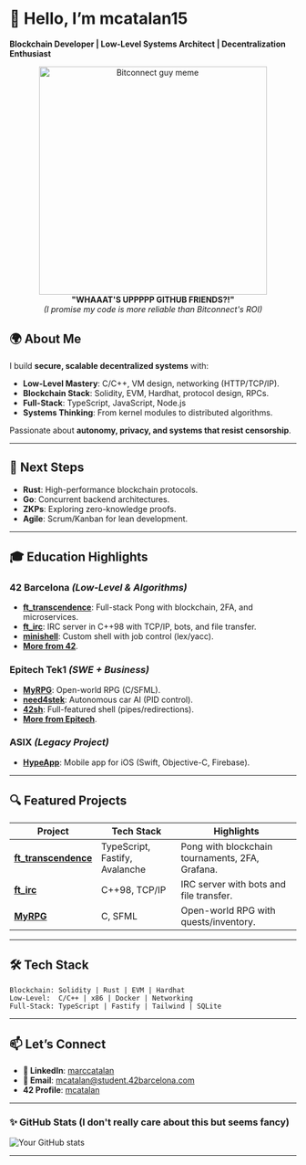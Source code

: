 # **👋 Hello, I’m mcatalan15**  
**Blockchain Developer | Low-Level Systems Architect | Decentralization Enthusiast**  

<div align="center">
  <img src="https://media0.giphy.com/media/v1.Y2lkPTc5MGI3NjExbzVubDJxcnVnYTg3aTJ5enFnOG16c2o2YmdhMDk3ZjJ0Zzk2azR5cCZlcD12MV9pbnRlcm5hbF9naWZfYnlfaWQmY3Q9Zw/YkYt0FzMNPJkFnSQlf/giphy.gif" width="400" alt="Bitconnect guy meme">
  <br>
  <strong>"WHAAAT'S UPPPPP GITHUB FRIENDS?!"</strong>
  <br>
  <em>(I promise my code is more reliable than Bitconnect's ROI)</em>
</div>


## **🌍 About Me**  
I build **secure, scalable decentralized systems** with:  
- **Low-Level Mastery**: C/C++, VM design, networking (HTTP/TCP/IP).  
- **Blockchain Stack**: Solidity, EVM, Hardhat, protocol design, RPCs.
- **Full-Stack**: TypeScript, JavaScript, Node.js
- **Systems Thinking**: From kernel modules to distributed algorithms.  

Passionate about **autonomy, privacy, and systems that resist censorship**.  

---

## **🚀 Next Steps**  
- **Rust**: High-performance blockchain protocols.  
- **Go**: Concurrent backend architectures.  
- **ZKPs**: Exploring zero-knowledge proofs.  
- **Agile**: Scrum/Kanban for lean development.  

---

## **🎓 Education Highlights**  

### **42 Barcelona** *(Low-Level & Algorithms)*  
- **[ft_transcendence](https://github.com/mcatalan15/ft_transcendence)**: Full-stack Pong with blockchain, 2FA, and microservices.
- **[ft_irc](https://github.com/mcatalan15/ft_irc)**: IRC server in C++98 with TCP/IP, bots, and file transfer.  
- **[minishell](https://github.com/mcatalan15/minishell)**: Custom shell with job control (lex/yacc).
- **[More from 42](https://github.com/mcatalan15/42readme)**.

### **Epitech Tek1** *(SWE + Business)*  
- **[MyRPG](https://github.com/mcatalan15/Epitech/tree/main/Semester2/B-MUL-200/MyRPG)**: Open-world RPG (C/SFML).  
- **[need4stek](https://github.com/mcatalan15/Epitech/tree/main/Semester2/B-AIA-200/need4stek)**: Autonomous car AI (PID control).  
- **[42sh](https://github.com/mcatalan15/Epitech/tree/main/Semester2/B-PSU-210/42sh)**: Full-featured shell (pipes/redirections).
- **[More from Epitech](https://github.com/mcatalan15/Epitech)**.

### **ASIX** *(Legacy Project)*  
- **[HypeApp](https://github.com/mcatalan15/hypeapp)**: Mobile app for iOS (Swift, Objective-C, Firebase).  

---

## **🔍 Featured Projects**  
| Project | Tech Stack | Highlights |  
|---------|------------|------------|  
| **[ft_transcendence](https://github.com/mcatalan15/ft_transcendence)** | TypeScript, Fastify, Avalanche | Pong with blockchain tournaments, 2FA, Grafana. |  
| **[ft_irc](https://github.com/mcatalan15/ft_irc)** | C++98, TCP/IP | IRC server with bots and file transfer. |  
| **[MyRPG](https://github.com/mcatalan15/Epitech/tree/main/Semester2/B-MUL-200/MyRPG)** | C, SFML | Open-world RPG with quests/inventory. |  

---

## **🛠️ Tech Stack**  
```  
Blockchain: Solidity | Rust | EVM | Hardhat  
Low-Level:  C/C++ | x86 | Docker | Networking  
Full-Stack: TypeScript | Fastify | Tailwind | SQLite  
```  

---

## **📫 Let’s Connect**  
- **🔗 LinkedIn**: [marccatalan](www.linkedin.com/in/marccatalan)  
- **📧 Email**: [mcatalan@student.42barcelona.com](mailto:mcatalan@student.42barcelona.com)
- **42 Profile**: [mcatalan]([www.linkedin.com/in/marccatalan](https://profile-v3.intra.42.fr/users/mcatalan))

--- 

### **✨ GitHub Stats** (I don't really care about this but seems fancy)  
![Your GitHub stats](https://github-readme-stats.vercel.app/api?username=mcatalan15&show_icons=true&theme=radical)  

--- 
